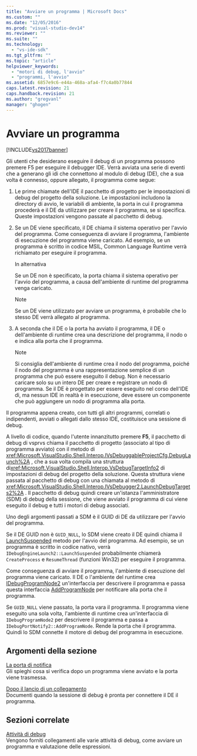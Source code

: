 ```yaml
---
title: "Avviare un programma | Microsoft Docs"
ms.custom: ""
ms.date: "12/05/2016"
ms.prod: "visual-studio-dev14"
ms.reviewer: ""
ms.suite: ""
ms.technology: 
  - "vs-ide-sdk"
ms.tgt_pltfrm: ""
ms.topic: "article"
helpviewer_keywords: 
  - "motori di debug, l'avvio"
  - "programmi, l'avvio"
ms.assetid: 6857e9c6-e44a-468a-afa4-f7c4a0b77844
caps.latest.revision: 21
caps.handback.revision: 21
ms.author: "gregvanl"
manager: "ghogen"
---
```

# Avviare un programma
[!INCLUDE[vs2017banner](../../code-quality/includes/vs2017banner.md)]

Gli utenti che desiderano eseguire il debug di un programma possono premere F5 per eseguire il debugger IDE.  Verrà avviata una serie di eventi che a generano gli idi che connettono al modulo di debug \(DE\), che a sua volta è connesso, oppure allegato, il programma come segue:  
  
1.  Le prime chiamate dell'IDE il pacchetto di progetto per le impostazioni di debug del progetto della soluzione.  Le impostazioni includono la directory di avvio, le variabili di ambiente, la porta in cui il programma procederà e il DE da utilizzare per creare il programma, se si specifica.  Queste impostazioni vengono passate al pacchetto di debug.  
  
2.  Se un DE viene specificato, il DE chiama il sistema operativo per l'avvio del programma.  Come conseguenza di avviare il programma, l'ambiente di esecuzione del programma viene caricato.  Ad esempio, se un programma è scritto in codice MSIL, Common Language Runtime verrà richiamato per eseguire il programma.  
  
     In alternativa  
  
     Se un DE non è specificato, la porta chiama il sistema operativo per l'avvio del programma, a causa dell'ambiente di runtime del programma venga caricato.  
  
    > [!NOTE]
    >  Se un DE viene utilizzato per avviare un programma, è probabile che lo stesso DE verrà allegato al programma.  
  
3.  A seconda che il DE o la porta ha avviato il programma, il DE o dell'ambiente di runtime crea una descrizione del programma, il nodo o e indica alla porta che il programma.  
  
    > [!NOTE]
    >  Si consiglia dell'ambiente di runtime crea il nodo del programma, poiché il nodo del programma è una rappresentazione semplice di un programma che può essere eseguito il debug.  Non è necessario caricare solo su un intero DE per creare e registrare un nodo di programma.  Se il DE è progettato per essere eseguito nel corso dell'IDE di, ma nessun IDE in realtà è in esecuzione, deve essere un componente che può aggiungere un nodo di programma alla porta.  
  
 Il programma appena creato, con tutti gli altri programmi, correlati o indipendenti, avviati o allegati dallo stesso IDE, costituisce una sessione di debug.  
  
 A livello di codice, quando l'utente innanzitutto premere **F5**, il pacchetto di debug di vsprvs chiama il pacchetto di progetto \(associato al tipo di programma avviato\) con il metodo di <xref:Microsoft.VisualStudio.Shell.Interop.IVsDebuggableProjectCfg.DebugLaunch%2A> , che a sua volta compila una struttura di<xref:Microsoft.VisualStudio.Shell.Interop.VsDebugTargetInfo2> di impostazioni di debug del progetto della soluzione.  Questa struttura viene passata al pacchetto di debug con una chiamata al metodo di <xref:Microsoft.VisualStudio.Shell.Interop.IVsDebugger2.LaunchDebugTargets2%2A> .  Il pacchetto di debug quindi creare un'istanza l'amministratore \(SDM\) di debug della sessione, che viene avviato il programma di cui viene eseguito il debug e tutti i motori di debug associati.  
  
 Uno degli argomenti passati a SDM è il GUID di DE da utilizzare per l'avvio del programma.  
  
 Se il DE GUID non è `GUID_NULL`, lo SDM viene creato il DE quindi chiama il [LaunchSuspended](../../extensibility/debugger/reference/idebugenginelaunch2-launchsuspended.md) metodo per l'avvio del programma.  Ad esempio, se un programma è scritto in codice nativo, verrà `IDebugEngineLaunch2::LaunchSuspended` probabilmente chiamerà `CreateProcess` e `ResumeThread` \(funzioni Win32\) per eseguire il programma.  
  
 Come conseguenza di avviare il programma, l'ambiente di esecuzione del programma viene caricato.  Il DE o l'ambiente del runtime crea [IDebugProgramNode2](../../extensibility/debugger/reference/idebugprogramnode2.md) un'interfaccia per descrivere il programma e passa questa interfaccia [AddProgramNode](../../extensibility/debugger/reference/idebugportnotify2-addprogramnode.md) per notificare alla porta che il programma.  
  
 Se `GUID_NULL` viene passato, la porta vara il programma.  Il programma viene eseguito una sola volta, l'ambiente di runtime crea un'interfaccia di `IDebugProgramNode2` per descrivere il programma e passa a `IDebugPortNotify2::AddProgramNode`.  Rende la porta che il programma.  Quindi lo SDM connette il motore di debug del programma in esecuzione.  
  
## Argomenti della sezione  
 [La porta di notifica](../../extensibility/debugger/notifying-the-port.md)  
 Gli spieghi cosa si verifica dopo un programma viene avviato e la porta viene trasmessa.  
  
 [Dopo il lancio di un collegamento](../../extensibility/debugger/attaching-after-a-launch.md)  
 Documenti quando la sessione di debug è pronta per connettere il DE il programma.  
  
## Sezioni correlate  
 [Attività di debug](../../extensibility/debugger/debugging-tasks.md)  
 Vengono forniti collegamenti alle varie attività di debug, come avviare un programma e valutazione delle espressioni.